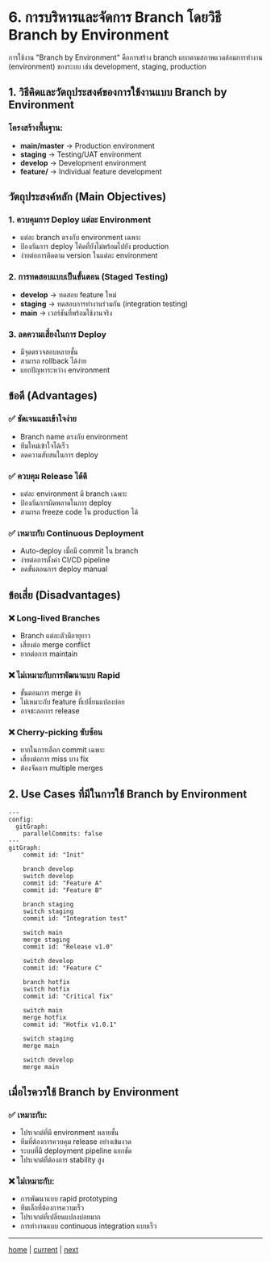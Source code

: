 # 6. การบริหารและจัดการ Branch โดยวิธี Branch by Environment

การใช้งาน "Branch by Environment" คือการสร้าง branch แยกตามสภาพแวดล้อมการทำงาน (environment) ของระบบ เช่น development, staging, production

## 1. วิธีคิดและวัตถุประสงค์ของการใช้งานแบบ Branch by Environment

### โครงสร้างพื้นฐาน:

- **main/master** → Production environment
- **staging** → Testing/UAT environment
- **develop** → Development environment
- **feature/** → Individual feature development

## วัตถุประสงค์หลัก (Main Objectives)

### 1. **ควบคุมการ Deploy แต่ละ Environment**

- แต่ละ branch ตรงกับ environment เฉพาะ
- ป้องกันการ deploy โค้ดที่ยังไม่พร้อมไปยัง production
- ง่ายต่อการติดตาม version ในแต่ละ environment

### 2. **การทดสอบแบบเป็นขั้นตอน (Staged Testing)**

- **develop** → ทดสอบ feature ใหม่
- **staging** → ทดสอบการทำงานร่วมกัน (integration testing)
- **main** → เวอร์ชันที่พร้อมใช้งานจริง

### 3. **ลดความเสี่ยงในการ Deploy**

- มีจุดตรวจสอบหลายชั้น
- สามารถ rollback ได้ง่าย
- แยกปัญหาระหว่าง environment

## ข้อดี (Advantages)

### ✅ **ชัดเจนและเข้าใจง่าย**

- Branch name ตรงกับ environment
- ทีมใหม่เข้าใจได้เร็ว
- ลดความสับสนในการ deploy

### ✅ **ควบคุม Release ได้ดี**

- แต่ละ environment มี branch เฉพาะ
- ป้องกันการผิดพลาดในการ deploy
- สามารถ freeze code ใน production ได้

### ✅ **เหมาะกับ Continuous Deployment**

- Auto-deploy เมื่อมี commit ใน branch
- ง่ายต่อการตั้งค่า CI/CD pipeline
- ลดขั้นตอนการ deploy manual

## ข้อเสี่ย (Disadvantages)

### ❌ **Long-lived Branches**

- Branch แต่ละตัวมีอายุยาว
- เสี่ยงต่อ merge conflict
- ยากต่อการ maintain

### ❌ **ไม่เหมาะกับการพัฒนาแบบ Rapid**

- ขั้นตอนการ merge ช้า
- ไม่เหมาะกับ feature ที่เปลี่ยนแปลงบ่อย
- อาจชะลอการ release

### ❌ **Cherry-picking ซับซ้อน**

- ยากในการเลือก commit เฉพาะ
- เสี่ยงต่อการ miss บาง fix
- ต้องจัดการ multiple merges

## 2. Use Cases ที่มีในการใช้ Branch by Environment

```mermaid
---
config:
  gitGraph:
    parallelCommits: false
---
gitGraph:
    commit id: "Init"

    branch develop
    switch develop
    commit id: "Feature A"
    commit id: "Feature B"

    branch staging
    switch staging
    commit id: "Integration test"

    switch main
    merge staging
    commit id: "Release v1.0"

    switch develop
    commit id: "Feature C"

    branch hotfix
    switch hotfix
    commit id: "Critical fix"

    switch main
    merge hotfix
    commit id: "Hotfix v1.0.1"

    switch staging
    merge main

    switch develop
    merge main
```

## เมื่อไรควรใช้ Branch by Environment

### ✅ **เหมาะกับ:**

- โปรเจกต์ที่มี environment หลายชั้น
- ทีมที่ต้องการควบคุม release อย่างเข้มงวด
- ระบบที่มี deployment pipeline แยกชัด
- โปรเจกต์ที่ต้องการ stability สูง

### ❌ **ไม่เหมาะกับ:**

- การพัฒนาแบบ rapid prototyping
- ทีมเล็กที่ต้องการความเร็ว
- โปรเจกต์ที่เปลี่ยนแปลงบ่อยมาก
- การทำงานแบบ continuous integration แบบเร็ว

---

[home](../../README.md#) | [current](../../README.md#6-การบริหารและจัดการ-branch-โดยวิธี-branch-by-environment) | [next](../../README.md#7-การบริหารและจัดการ-branch-โดยวิธี-trunk-base)
